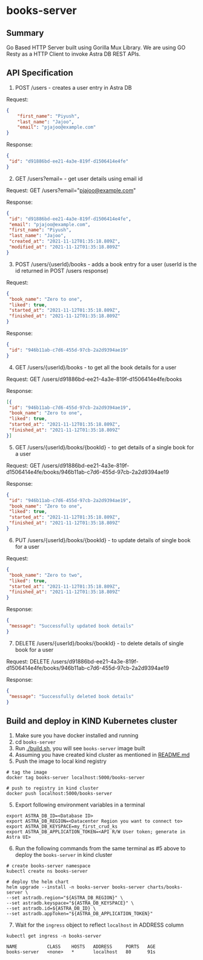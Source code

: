 # books-server 

## Summary
Go Based HTTP Server built using Gorilla Mux Library. We are using GO Resty as a HTTP Client to invoke Astra DB REST APIs.

## API Specification
1. POST /users - creates a user entry in Astra DB

Request:
```json
{
    "first_name": "Piyush",
    "last_name": "Jajoo",
    "email": "pjajoo@example.com"
}
```

Response:
```json
{
 "id": "d91886bd-ee21-4a3e-819f-d1506414e4fe"
}
```

2. GET /users?email=<emailId> - get user details using email id

Request: GET /users?email="pjajoo@example.com"

Response:
```json
{
 "id": "d91886bd-ee21-4a3e-819f-d1506414e4fe",
 "email": "pjajoo@example.com",
 "first_name": "Piyush",
 "last_name": "Jajoo",
 "created_at": "2021-11-12T01:35:18.809Z",
 "modified_at": "2021-11-12T01:35:18.809Z"
}
```

3. POST /users/{userId}/books - adds a book entry for a user (userId is the id returned in POST /users response)

Request:
```json
{
 "book_name": "Zero to one",
 "liked": true,
 "started_at": "2021-11-12T01:35:18.809Z",
 "finished_at": "2021-11-12T01:35:18.809Z"
}
```

Response:
```json
{
 "id": "946b11ab-c7d6-455d-97cb-2a2d9394ae19"
}
```

4. GET /users/{userId}/books - to get all the book details for a user

Request: GET /users/d91886bd-ee21-4a3e-819f-d1506414e4fe/books

Response:
```json
[{
 "id": "946b11ab-c7d6-455d-97cb-2a2d9394ae19",
 "book_name": "Zero to one",
 "liked": true,
 "started_at": "2021-11-12T01:35:18.809Z",
 "finished_at": "2021-11-12T01:35:18.809Z"
}]
```

5. GET /users/{userId}/books/{bookId} - to get details of a single book for a user

Request: GET /users/d91886bd-ee21-4a3e-819f-d1506414e4fe/books/946b11ab-c7d6-455d-97cb-2a2d9394ae19

Response:
```json
{
 "id": "946b11ab-c7d6-455d-97cb-2a2d9394ae19",
 "book_name": "Zero to one",
 "liked": true,
 "started_at": "2021-11-12T01:35:18.809Z",
 "finished_at": "2021-11-12T01:35:18.809Z"
}
```

6. PUT /users/{userId}/books/{bookId} - to update details of single book for a user
   
Request:
```json
{
 "book_name": "Zero to two",
 "liked": true,
 "started_at": "2021-11-12T01:35:18.809Z",
 "finished_at": "2021-11-12T01:35:18.809Z"
}
```

Response:
```json
{
 "message": "Successfully updated book details"
}
```

7. DELETE /users/{userId}/books/{bookId} - to delete details of single book for a user

Request: DELETE /users/d91886bd-ee21-4a3e-819f-d1506414e4fe/books/946b11ab-c7d6-455d-97cb-2a2d9394ae19

Response:
```json
{
 "message": "Successfully deleted book details"
}
```

## Build and deploy in KIND Kubernetes cluster
1. Make sure you have docker installed and running
2. cd `books-server`
3. Run [./build.sh](build.sh), you will see `books-server` image built
4. Assuming you have created kind cluster as mentioned in [README.md](../README.md)
5. Push the image to local kind registry
```shell
# tag the image
docker tag books-server localhost:5000/books-server

# push to registry in kind cluster
docker push localhost:5000/books-server
```
5. Export following environment variables in a terminal
```shell
export ASTRA_DB_ID=<Database ID>
export ASTRA_DB_REGION=<Datacenter Region you want to connect to>
export ASTRA_DB_KEYSPACE=my_first_crud_ks
export ASTRA_DB_APPLICATION_TOKEN=<API R/W User token; generate in Astra UI>
```
6. Run the following commands from the same terminal as #5 above to deploy the `books-server` in kind cluster
```shell
# create books-server namespace
kubectl create ns books-server

# deploy the helm chart
helm upgrade --install -n books-server books-server charts/books-server \
--set astradb.region="${ASTRA_DB_REGION}" \
--set astradb.keyspace="${ASTRA_DB_KEYSPACE}" \
--set astradb.id=${ASTRA_DB_ID} \
--set astradb.appToken="${ASTRA_DB_APPLICATION_TOKEN}"
```
7. Wait for the `ingress` object to reflect `localhost` in ADDRESS column
```shell
kubectl get ingress -n books-server
```
```
NAME           CLASS    HOSTS   ADDRESS     PORTS   AGE
books-server   <none>   *       localhost   80      91s
```

